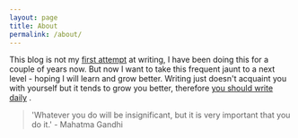 ```yaml
---
layout: page
title: About
permalink: /about/
---
```


This blog is not my [first attempt](http://kisleyshirish.blogspot.in/) at writing, I have been doing this for a couple of years now. But now I want to take this frequent jaunt to a next level - hoping I will learn and grow better.
Writing just doesn't acquaint you with yourself but it tends to grow you better, therefore [you should write daily](http://zenhabits.net/write-daily/)  .

>'Whatever you do will be insignificant, but it is very important that you do it.' - Mahatma Gandhi
